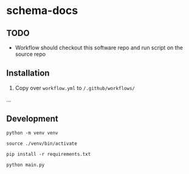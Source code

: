 # schema-docs

## TODO

* Workflow should checkout this software repo and run script on the source repo

## Installation

1. Copy over `workflow.yml` to `/.github/workflows/`

...

## Development

`python -m venv venv`

`source ./venv/bin/activate`

`pip install -r requirements.txt`

`python main.py`
